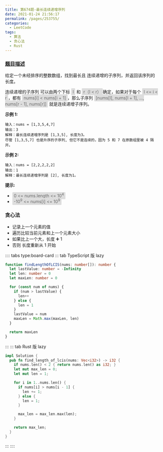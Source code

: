 ```yaml
---
title: 第674题-最长连续递增序列
date: 2021-01-24 21:56:17
permalink: /pages/253755/
categories:
  - LeetCode
tags:
  - 算法
  - 贪心法
  - Rust
---
```


### [题目描述](https://leetcode-cn.com/problems/longest-continuous-increasing-subsequence/)

给定一个未经排序的整数数组，找到最长且 连续递增的子序列，并返回该序列的长度。

连续递增的子序列 可以由两个下标 <span style="background: #ddd; color: #666; padding: 3px 5px; border-radius: 2px;">l</span> 和 <span style="background: #ddd; color: #666; padding: 3px 5px; border-radius: 2px;">r（l < r）</span>确定，如果对于每个 <span style="background: #ddd; color: #666; padding: 3px 5px; border-radius: 2px;">l <= i < r</span>，都有 <span style="background: #ddd; color: #666; padding: 3px 5px; border-radius: 2px;">nums[i] < nums[i + 1]</span>，那么子序列 <span style="background: #ddd; color: #666; padding: 3px 5px; border-radius: 2px;">[nums[l], nums[l + 1], ..., nums[r - 1], nums[r]]</span> 就是连续递增子序列。

<!-- more -->

**示例 1:**

```
输入：nums = [1,3,5,4,7]
输出：3
解释：最长连续递增序列是 [1,3,5], 长度为3。
尽管 [1,3,5,7] 也是升序的子序列, 但它不是连续的，因为 5 和 7 在原数组里被 4 隔开。
```

**示例 2:**

```
输入：nums = [2,2,2,2,2]
输出：1
解释：最长连续递增序列是 [2], 长度为1。
```

**提示:**

- <span style="background: #ddd; color: #666; padding: 3px 5px; border-radius: 2px;">0 <= nums.length <= 10<sup>4</sup></span>
- <span style="background: #ddd; color: #666; padding: 3px 5px; border-radius: 2px;">-10<sup>9</sup> <= nums[i] <= 10<sup>9</sup></span>

### 贪心法

- 记录上一个元素的值
- 遍历比较当前元素和上一个元素大小
- 如果比上一个大，长度 ➕ 1
- 否则 长度重新从 1 开始

:::: tabs type:board-card
::: tab TypeScript 版 lazy

```TypeScript
function findLengthOfLCIS(nums: number[]): number {
  let lastValue: number = -Infinity
  let len: number = 0
  let maxLen: number = 0

  for (const num of nums) {
    if (num > lastValue) {
      len++
    } else {
      len = 1
    }
    lastValue = num
    maxLen = Math.max(maxLen, len)
  }

  return maxLen
}
```

:::
::: tab Rust 版 lazy

```Rust
impl Solution {
  pub fn find_length_of_lcis(nums: Vec<i32>) -> i32 {
    if nums.len() < 2 { return nums.len() as i32; }
    let mut max_len = 0;
    let mut len = 1;

    for i in 1..nums.len() {
      if nums[i] > nums[i - 1] {
        len += 1;
      } else {
        len = 1;
      }

      max_len = max_len.max(len);
    }

    return max_len;
  }
}
```

:::
::::
